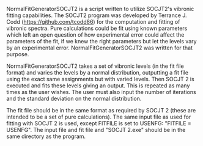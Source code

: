 NormalFitGeneratorSOCJT2 is a script written to utilize SOCJT2's vibronic fitting capabilities. The SOCJT2 program was developed by Terrance J. Codd (https://github.com/tcodd86) for the computation and fitting of vibronic spectra. Pure calculations could be fit using known parameters which left an open question of how experimental error could affect the parameters of the fit, if we knew the right parameters but let the levels vary by an experimental error. NormalFitGeneratorSOCJT2 was written for that purpose. 

NormalFitGeneratorSOCJT2 takes a set of vibronic levels (in the fit file format) and varies the levels by a normal distribution, outputting a fit file using the exact same assignments but with varied levels. Then SOCJT 2 is executed and fits these levels giving an output. This is repeated as many times as the user wishes. The user must also input the number of iterations and the standard deviation on the normal distribution.

The fit file should be in the same format as required by SOCJT 2 (these are intended to be a set of pure calculations).
The same input file as used for fitting with SOCJT 2 is used, except FITFILE is set to USENFG: "FITFILE = USENFG".
The input file and fit file and "SOCJT 2.exe" should be in the same directory as the program.